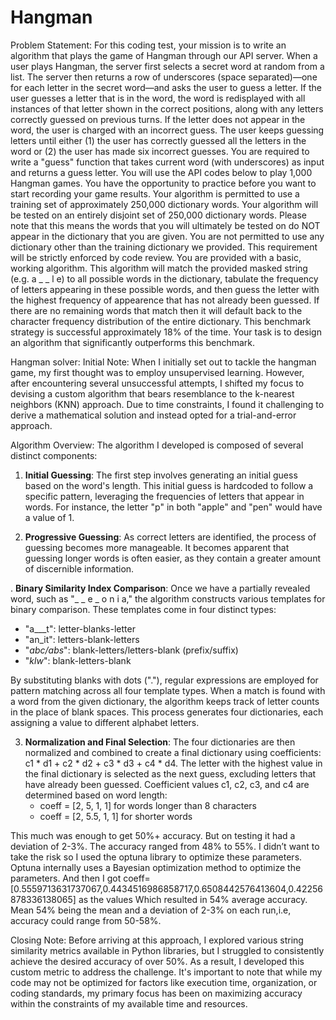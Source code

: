 # Hangman
Problem Statement:
For this coding test, your mission is to write an algorithm that plays the game of Hangman through our API server.
When a user plays Hangman, the server first selects a secret word at random from a list. The server then returns a row of underscores (space separated)—one for each letter in the secret word—and asks the user to guess a letter. If the user guesses a letter that is in the word, the word is redisplayed with all instances of that letter shown in the correct positions, along with any letters correctly guessed on previous turns. If the letter does not appear in the word, the user is charged with an incorrect guess. The user keeps guessing letters until either (1) the user has correctly guessed all the letters in the word or (2) the user has made six incorrect guesses.
You are required to write a "guess" function that takes current word (with underscores) as input and returns a guess letter. You will use the API codes below to play 1,000 Hangman games. You have the opportunity to practice before you want to start recording your game results.
Your algorithm is permitted to use a training set of approximately 250,000 dictionary words. Your algorithm will be tested on an entirely disjoint set of 250,000 dictionary words. Please note that this means the words that you will ultimately be tested on do NOT appear in the dictionary that you are given. You are not permitted to use any dictionary other than the training dictionary we provided. This requirement will be strictly enforced by code review.
You are provided with a basic, working algorithm. This algorithm will match the provided masked string (e.g. a _ _ l e) to all possible words in the dictionary, tabulate the frequency of letters appearing in these possible words, and then guess the letter with the highest frequency of appearence that has not already been guessed. If there are no remaining words that match then it will default back to the character frequency distribution of the entire dictionary.
This benchmark strategy is successful approximately 18% of the time. Your task is to design an algorithm that significantly outperforms this benchmark.


Hangman solver:
Initial Note:
When I initially set out to tackle the hangman game, my first thought was to employ unsupervised learning. However, after encountering several unsuccessful attempts, I shifted my focus to devising a custom algorithm that bears resemblance to the k-nearest neighbors (KNN) approach. Due to time constraints, I found it challenging to derive a mathematical solution and instead opted for a trial-and-error approach.

Algorithm Overview:
The algorithm I developed is composed of several distinct components:

1. **Initial Guessing**: The first step involves generating an initial guess based on the word's length. This initial guess is hardcoded to follow a specific pattern, leveraging the frequencies of letters that appear in words. For instance, the letter "p" in both "apple" and "pen" would have a value of 1.

2. **Progressive Guessing**: As correct letters are identified, the process of guessing becomes more manageable. It becomes apparent that guessing longer words is often easier, as they contain a greater amount of discernible information.

. **Binary Similarity Index Comparison**: Once we have a partially revealed word, such as "_ _ e _ o n i a," the algorithm constructs various templates for binary comparison. These templates come in four distinct types:
   - "a___t": letter-blanks-letter
   - "an_it": letters-blank-letters
   - "_abc/abs_": blank-letters/letters-blank (prefix/suffix)
   - "_klw_": blank-letters-blank

   By substituting blanks with dots ("."), regular expressions are employed for pattern matching across all four template types. When a match is found with a word from the given dictionary, the algorithm keeps track of letter counts in the place of blank spaces. This process generates four dictionaries, each assigning a value to different alphabet letters.

3. **Normalization and Final Selection**: The four dictionaries are then normalized and combined to create a final dictionary using coefficients: c1 * d1 + c2 * d2 + c3 * d3 + c4 * d4. The letter with the highest value in the final dictionary is selected as the next guess, excluding letters that have already been guessed. Coefficient values c1, c2, c3, and c4 are determined based on word length:
   - coeff = [2, 5, 1, 1] for words longer than 8 characters
   - coeff = [2, 5.5, 1, 1] for shorter words

This much was enough to get 50%+ accuracy. But on testing it had a deviation of 2-3%. The accuracy ranged from 48% to 55%. I didn’t want to take the risk so I used the optuna library to optimize these parameters.
 Optuna internally uses a Bayesian optimization method to optimize the parameters. And then I got coeff=[0.5559713631737067,0.4434516986858717,0.6508442576413604,0.42256878336138065] as the values 
Which resulted in 54% average accuracy. Mean 54% being the mean and a deviation of 2-3% on each run,i.e, accuracy could range from 50-58%.



Closing Note:
Before arriving at this approach, I explored various string similarity metrics available in Python libraries, but I struggled to consistently achieve the desired accuracy of over 50%. As a result, I developed this custom metric to address the challenge. It's important to note that while my code may not be optimized for factors like execution time, organization, or coding standards, my primary focus has been on maximizing accuracy within the constraints of my available time and resources.


